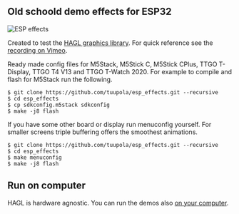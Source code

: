 ## Old schoold demo effects for ESP32

![ESP effects](https://appelsiini.net/img/2020/esp-effects.jpg)

Created to test the [HAGL graphics library](https://github.com/tuupola/hagl). For quick reference see the [recording on Vimeo](https://vimeo.com/419551395).

Ready made config files for M5Stack, M5Stick C, M5Stick CPlus, TTGO T-Display, TTGO T4 V13 and TTGO T-Watch 2020. For example to compile and flash for M5Stack run the following.

```
$ git clone https://github.com/tuupola/esp_effects.git --recursive
$ cd esp_effects
$ cp sdkconfig.m5stack sdkconfig
$ make -j8 flash
```

If you have some other board or display run menuconfig yourself. For smaller screens triple buffering offers the smoothest animations.

```
$ git clone https://github.com/tuupola/esp_effects.git --recursive
$ cd esp_effects
$ make menuconfig
$ make -j8 flash
```

## Run on computer

HAGL is hardware agnostic. You can run the demos also [on your computer](https://github.com/tuupola/sdl2_effects).

